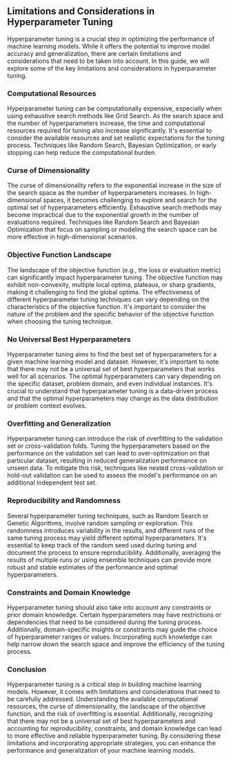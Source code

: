 ## Limitations and Considerations in Hyperparameter Tuning
Hyperparameter tuning is a crucial step in optimizing the performance of machine learning models. While it offers the potential to improve model accuracy and generalization, there are certain limitations and considerations that need to be taken into account. In this guide, we will explore some of the key limitations and considerations in hyperparameter tuning.

### Computational Resources
Hyperparameter tuning can be computationally expensive, especially when using exhaustive search methods like Grid Search. As the search space and the number of hyperparameters increase, the time and computational resources required for tuning also increase significantly. It's essential to consider the available resources and set realistic expectations for the tuning process. Techniques like Random Search, Bayesian Optimization, or early stopping can help reduce the computational burden.

### Curse of Dimensionality
The curse of dimensionality refers to the exponential increase in the size of the search space as the number of hyperparameters increases. In high-dimensional spaces, it becomes challenging to explore and search for the optimal set of hyperparameters efficiently. Exhaustive search methods may become impractical due to the exponential growth in the number of evaluations required. Techniques like Random Search and Bayesian Optimization that focus on sampling or modeling the search space can be more effective in high-dimensional scenarios.

### Objective Function Landscape
The landscape of the objective function (e.g., the loss or evaluation metric) can significantly impact hyperparameter tuning. The objective function may exhibit non-convexity, multiple local optima, plateaus, or sharp gradients, making it challenging to find the global optima. The effectiveness of different hyperparameter tuning techniques can vary depending on the characteristics of the objective function. It's important to consider the nature of the problem and the specific behavior of the objective function when choosing the tuning technique.

### No Universal Best Hyperparameters
Hyperparameter tuning aims to find the best set of hyperparameters for a given machine learning model and dataset. However, it's important to note that there may not be a universal set of best hyperparameters that works well for all scenarios. The optimal hyperparameters can vary depending on the specific dataset, problem domain, and even individual instances. It's crucial to understand that hyperparameter tuning is a data-driven process and that the optimal hyperparameters may change as the data distribution or problem context evolves.

### Overfitting and Generalization
Hyperparameter tuning can introduce the risk of overfitting to the validation set or cross-validation folds. Tuning the hyperparameters based on the performance on the validation set can lead to over-optimization on that particular dataset, resulting in reduced generalization performance on unseen data. To mitigate this risk, techniques like nested cross-validation or hold-out validation can be used to assess the model's performance on an additional independent test set.

### Reproducibility and Randomness
Several hyperparameter tuning techniques, such as Random Search or Genetic Algorithms, involve random sampling or exploration. This randomness introduces variability in the results, and different runs of the same tuning process may yield different optimal hyperparameters. It's essential to keep track of the random seed used during tuning and document the process to ensure reproducibility. Additionally, averaging the results of multiple runs or using ensemble techniques can provide more robust and stable estimates of the performance and optimal hyperparameters.

### Constraints and Domain Knowledge
Hyperparameter tuning should also take into account any constraints or prior domain knowledge. Certain hyperparameters may have restrictions or dependencies that need to be considered during the tuning process. Additionally, domain-specific insights or constraints may guide the choice of hyperparameter ranges or values. Incorporating such knowledge can help narrow down the search space and improve the efficiency of the tuning process.

### Conclusion
Hyperparameter tuning is a critical step in building machine learning models. However, it comes with limitations and considerations that need to be carefully addressed. Understanding the available computational resources, the curse of dimensionality, the landscape of the objective function, and the risk of overfitting is essential. Additionally, recognizing that there may not be a universal set of best hyperparameters and accounting for reproducibility, constraints, and domain knowledge can lead to more effective and reliable hyperparameter tuning. By considering these limitations and incorporating appropriate strategies, you can enhance the performance and generalization of your machine learning models.